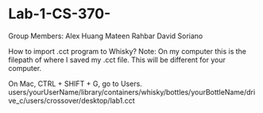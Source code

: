 # Lab-1-CS-370-

Group Members:
Alex Huang
Mateen Rahbar
David Soriano

How to import .cct program to Whisky? 
Note: On my computer this is the filepath of where I saved my .cct file. This will be different for your computer. 

On Mac, CTRL + SHIFT + G, go to Users.  
users/yourUserName/library/containers/whisky/bottles/yourBottleName/drive_c/users/crossover/desktop/lab1.cct


